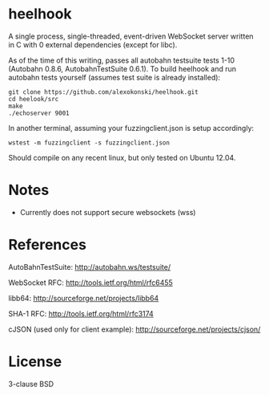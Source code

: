 heelhook
========
A single process, single-threaded, event-driven WebSocket server written in C
with 0 external dependencies (except for libc).

As of the time of this writing, passes all autobahn testsuite tests 1-10
(Autobahn 0.8.6, AutobahnTestSuite 0.6.1). To build heelhook and run autobahn
tests yourself (assumes test suite is already installed):

    git clone https://github.com/alexokonski/heelhook.git
    cd heelook/src
    make
    ./echoserver 9001

In another terminal, assuming your fuzzingclient.json is setup accordingly:

    wstest -m fuzzingclient -s fuzzingclient.json

Should compile on any recent linux, but only tested on Ubuntu 12.04.

Notes
=====
* Currently does not support secure websockets (wss)

References
==========
AutoBahnTestSuite: http://autobahn.ws/testsuite/

WebSocket RFC: http://tools.ietf.org/html/rfc6455

libb64: http://sourceforge.net/projects/libb64

SHA-1 RFC: http://tools.ietf.org/html/rfc3174

cJSON (used only for client example): http://sourceforge.net/projects/cjson/

License
=======
3-clause BSD

